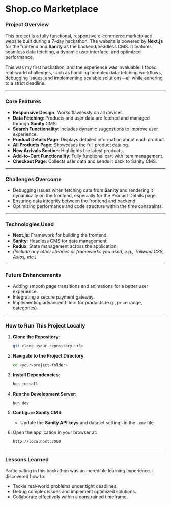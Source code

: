 # Shop.co Marketplace

### **Project Overview**

This project is a fully functional, responsive e-commerce marketplace website built during a 7-day hackathon. The website is powered by **Next.js** for the frontend and **Sanity** as the backend/headless CMS. It features seamless data fetching, a dynamic user interface, and optimized performance.

This was my first hackathon, and the experience was invaluable. I faced real-world challenges, such as handling complex data-fetching workflows, debugging issues, and implementing scalable solutions—all while adhering to a strict deadline.

---

### **Core Features**

- **Responsive Design**: Works flawlessly on all devices.
- **Data Fetching**: Products and user data are fetched and managed through **Sanity** CMS.
- **Search Functionality**: Includes dynamic suggestions to improve user experience.
- **Product Details Page**: Displays detailed information about each product.
- **All Products Page**: Showcases the full product catalog.
- **New Arrivals Section**: Highlights the latest products.
- **Add-to-Cart Functionality**: Fully functional cart with item management.
- **Checkout Page**: Collects user data and sends it back to Sanity CMS.

---

### **Challenges Overcome**

- Debugging issues when fetching data from **Sanity** and rendering it dynamically on the frontend, especially for the Product Details page.
- Ensuring data integrity between the frontend and backend.
- Optimizing performance and code structure within the time constraints.

---

### **Technologies Used**

- **Next.js**: Framework for building the frontend.
- **Sanity**: Headless CMS for data management.
- **Redux**: State management across the application.
- _(Include any other libraries or frameworks you used, e.g., Tailwind CSS, Axios, etc.)_

---

### **Future Enhancements**

- Adding smooth page transitions and animations for a better user experience.
- Integrating a secure payment gateway.
- Implementing advanced filters for products (e.g., price range, categories).

---

### **How to Run This Project Locally**

1. **Clone the Repository**:

   ```bash
   git clone <your-repository-url>
   ```

2. **Navigate to the Project Directory**:

   ```bash
   cd <your-project-folder>
   ```

3. **Install Dependencies**:

   ```bash
   bun install
   ```

4. **Run the Development Server**:

   ```bash
   bun dev
   ```

5. **Configure Sanity CMS**:

   - Update the **Sanity API keys** and dataset settings in the `.env` file.

6. Open the application in your browser at:
   ```bash
   http://localhost:3000
   ```

---

### **Lessons Learned**

Participating in this hackathon was an incredible learning experience. I discovered how to:

- Tackle real-world problems under tight deadlines.
- Debug complex issues and implement optimized solutions.
- Collaborate effectively within a constrained timeframe.
